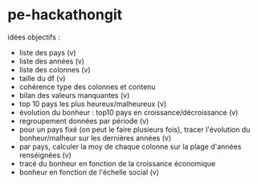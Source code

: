 # pe-hackathongit
idées objectifs :
- liste des pays (v)
- liste des années (v)
- liste des colonnes (v)
- taille du df (v)
- cohérence type des colonnes et contenu
- bilan des valeurs manquantes (v)
- top 10 pays les plus heureux/malheureux (v)
- évolution du bonheur : top10 pays en croissance/décroissance (v)
- regroupement données par période (v)
- pour un pays fixé (on peut le faire plusieurs fois), tracer l'évolution du bonheur/malheur sur les dernières années (v)
- par pays, calculer la moy de chaque colonne sur la plage d'années renséignées (v)
- tracé du bonheur en fonction de la croissance économique
- bonheur en fonction de l'échelle social (v)
